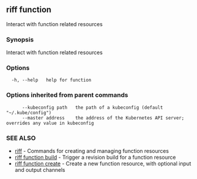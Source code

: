 ## riff function

Interact with function related resources

### Synopsis

Interact with function related resources

### Options

```
  -h, --help   help for function
```

### Options inherited from parent commands

```
      --kubeconfig path   the path of a kubeconfig (default "~/.kube/config")
      --master address    the address of the Kubernetes API server; overrides any value in kubeconfig
```

### SEE ALSO

* [riff](riff.md)	 - Commands for creating and managing function resources
* [riff function build](riff_function_build.md)	 - Trigger a revision build for a function resource
* [riff function create](riff_function_create.md)	 - Create a new function resource, with optional input and output channels

